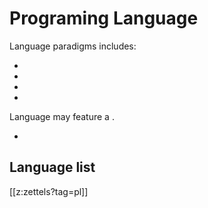 # Programing Language

Language paradigms includes:

- <structured-programing>
- <modular-programing>
- <imperative-programing>
- <declarative-programing>

Language may feature a <type-system>.

- <markup-language>

## Language list

[[z:zettels?tag=pl]]
